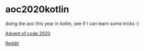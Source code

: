 # aoc2020kotlin
doing the aoc this year in kotlin, see if I can learn some tricks :)

[Advent of code 2020](https://adventofcode.com)

[Reddit](https://www.reddit.com/r/adventofcode/)
